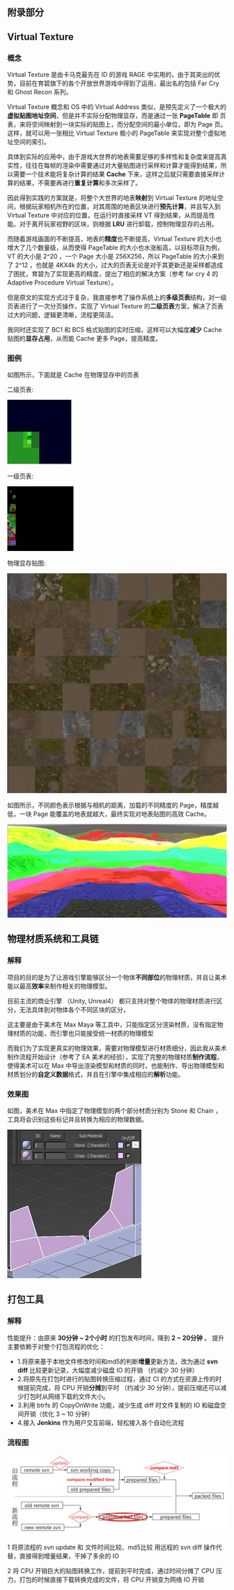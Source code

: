 
<div style="page-break-after: always;"></div>

## 附录部分

<span id="VT"></span>

## Virtual Texture

###  概念

Virtual Texture 是由卡马克最先在 ID 的游戏 RAGE 中实用的，由于其突出的优势，目前在育碧旗下的各个开放世界游戏中得到了运用，最出名的包括 Far Cry 和 Ghost Recon 系列。

Virtual Texture 概念和 OS 中的 Virtual Address 类似，是预先定义了一个极大的**虚拟贴图地址空间**，但是并不实际分配物理显存，而是通过一张 **PageTable** 即 页表，来将空间映射到一块实际的贴图上，而分配空间的最小单位，即为 Page 页。这样，就可以用一张相比 Virtual Texture 极小的 PageTable 来实现对整个虚拟地址空间的索引。

具体到实际的应用中，由于游戏大世界的地表需要足够的多样性和复杂度来提高真实性，往往在每帧的渲染中需要通过对大量贴图进行采样和计算才能得到结果，所以需要一个技术能将复杂计算的结果 **Cache** 下来，这样之后就只需要直接采样计算的结果，不需要再进行**重复计算**和多次采样了。

因此得到实践的方案就是，将整个大世界的地表**映射**到 Virtual Texture 的地址空间，根据玩家相机所在的位置，对其周围的地表区块进行**预先计算**，并且写入到 Virtual Texture 中对应的位置，在运行时直接采样 VT 得到结果，从而提高性能。对于离开玩家视野的区块，则根据 **LRU** 进行卸载，控制物理显存的占用。

而随着游戏画面的不断提高，地表的**精度**也不断提高，Virtual Texture 的大小也增大了几个数量级，从而使得 PageTable 的大小也水涨船高，以目标项目为例， VT 的大小是 2^20 ，一个 Page 大小是 256X256，所以 PageTable 的大小来到了 2^12 ，也就是 4KX4k 的大小，过大的页表无论是对于其更新还是采样都造成了困扰，育碧为了实现更高的精度，提出了相应的解决方案（参考 far cry 4 的 Adaptive Procedure Virtual Texture）。

但是原文的实现方式过于复杂，我直接参考了操作系统上的**多级页表**结构，对一级页表进行了一次分页操作，实现了 Virtual Texture 的**二级页表**方案，解决了页表过大的问题，逻辑更清晰，流程更简洁。

我同时还实现了 BC1 和 BC5 格式贴图的实时压缩，这样可以大幅度**减少** Cache 贴图的**显存占用**，从而能 Cache 更多 Page，提高精度。

### 图例

如图所示，下面就是 Cache 在物理显存中的页表

二级页表:

![二级页表](/images/PageLevel2.jpg)

一级页表:

![一级页表](/images/PageLevel1.jpg)

物理显存贴图:

![物理贴图](/images/Atlas.jpg)



如图所示，不同颜色表示根据与相机的距离，加载的不同精度的 Page，精度越低，一块 Page 能覆盖的地表就越大，最终实现对地表贴图的高效 Cache。

![](/images/VTMips.JPG)



<div style="page-break-after: always;"></div>

<span id="PHYSX"></span>


## 物理材质系统和工具链

### 解释

项目的目的是为了让游戏引擎能够区分一个物体**不同部位**的物理材质，并且让美术能以最高**效率**来制作相关的物理模型。

目前主流的商业引擎 （Unity, Unreal4） 都只支持对整个物体的物理材质进行区分，无法具体到对物体各个不同区块的区分，

这主要是由于美术在 Max Maya 等工具中，只能指定区分渲染材质，没有指定物理材质的功能，而引擎也只能接受统一材质的物理模型

而我们为了实现更真实的物理效果，需要对物理模型进行材质细分，因此我从美术制作流程开始设计（参考了 EA 美术的经验），实现了完整的物理材质**制作流程**，使得美术可以在 Max 中导出渲染模型和材质的同时，也能制作、导出物理模型和材质划分的**自定义数据**格式，并且在引擎中集成相应的**解析**功能。

### 效果图

如图，美术在 Max 中指定了物理模型的两个部分材质分别为 Stone 和 Chain ，工具将会识别这些标记并且转换为相应的物理数据。

![](/images/MaxTool.jpg)

<div style="page-break-after: always;"></div>


<span id="PG"></span>

## 打包工具

### 解释

性能提升：由原来 **30分钟 ~ 2个小时** 的打包发布时间，降到 **2 ~ 20分钟** 。
提升主要依赖于对整个打包流程的优化：
* 1.将原来基于本地文件修改时间和md5的判断**增量**更新方法，改为通过 **svn diff** 比较更新记录，大幅度减少磁盘 IO 的开销 （约减少 30 分钟）
* 2.将原先在打包时进行的贴图转换压缩过程，通过 CI 的方式在资源上传的时候提前完成，将 CPU 开销**分摊**到平时 （约减少 30 分钟），提前压缩还可以减少打包时从网络下载的文件大小。
* 3.利用 btrfs 的 CopyOnWrite 功能，减少生成 diff 时文件复制的 IO 和磁盘空间开销（优化 3 ~ 10 分钟）
* 4.接入 **Jenkins** 作为用户交互前端，轻松接入各个自动化流程


### 流程图

![流程图](/images/Pack.JPG)


 1  将原流程的 svn update 和 文件时间比较、md5比较 用远程的 svn diff 操作代替，直接得到增量结果，干掉了多余的 IO

 2  将 CPU 开销巨大的贴图转换工作，提前到平时完成，通过时间分摊了 CPU 压力，打包的时候直接下载转换完成的文件，将 CPU 开销变为网络 IO 开销 